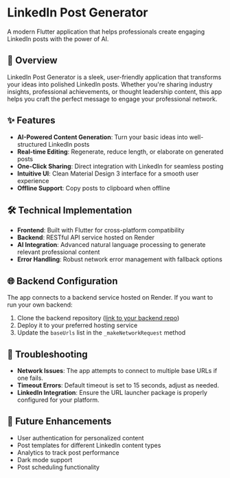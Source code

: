 # LinkedIn Post Generator

A modern Flutter application that helps professionals create engaging LinkedIn posts with the power of AI.

## 🚀 Overview

LinkedIn Post Generator is a sleek, user-friendly application that transforms your ideas into polished LinkedIn posts. Whether you're sharing industry insights, professional achievements, or thought leadership content, this app helps you craft the perfect message to engage your professional network.

## ✨ Features

- **AI-Powered Content Generation**: Turn your basic ideas into well-structured LinkedIn posts
- **Real-time Editing**: Regenerate, reduce length, or elaborate on generated posts
- **One-Click Sharing**: Direct integration with LinkedIn for seamless posting
- **Intuitive UI**: Clean Material Design 3 interface for a smooth user experience
- **Offline Support**: Copy posts to clipboard when offline

## 🛠️ Technical Implementation

- **Frontend**: Built with Flutter for cross-platform compatibility
- **Backend**: RESTful API service hosted on Render
- **AI Integration**: Advanced natural language processing to generate relevant professional content
- **Error Handling**: Robust network error management with fallback options


## 🌐 Backend Configuration

The app connects to a backend service hosted on Render. If you want to run your own backend:

1. Clone the backend repository ([link to your backend repo](https://github.com/Parthav-N/Linkedin_Post_Generator_Backend))
2. Deploy it to your preferred hosting service
3. Update the `baseUrls` list in the `_makeNetworkRequest` method

## 🚨 Troubleshooting

- **Network Issues**: The app attempts to connect to multiple base URLs if one fails.
- **Timeout Errors**: Default timeout is set to 15 seconds, adjust as needed.
- **LinkedIn Integration**: Ensure the URL launcher package is properly configured for your platform.

## 🔮 Future Enhancements

- User authentication for personalized content
- Post templates for different LinkedIn content types
- Analytics to track post performance
- Dark mode support
- Post scheduling functionality

